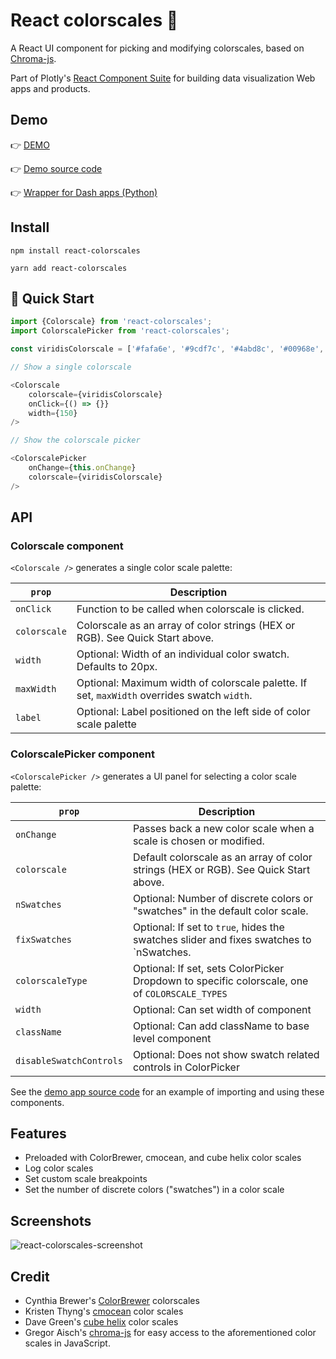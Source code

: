 # React colorscales 🌈

A React UI component for picking and modifying colorscales, based on [Chroma-js](https://gka.github.io/chroma.js/).

Part of Plotly's [React Component Suite](https://plot.ly/products/react/) for building data visualization Web apps and products.

## Demo

👉 [DEMO](https://plotly.github.io/react-colorscales/)

👉 [Demo source code](https://github.com/plotly/react-colorscales/tree/master/docs)

👉 [Wrapper for Dash apps (Python)](https://github.com/plotly/dash-colorscales/blob/master/README.md)


## Install

`npm install react-colorscales`

`yarn add react-colorscales`


## 🚗 Quick Start

```js
import {Colorscale} from 'react-colorscales';
import ColorscalePicker from 'react-colorscales';

const viridisColorscale = ['#fafa6e', '#9cdf7c', '#4abd8c', '#00968e', '#106e7c', '#2a4858'];

// Show a single colorscale

<Colorscale
    colorscale={viridisColorscale}
    onClick={() => {}}
    width={150}
/>

// Show the colorscale picker

<ColorscalePicker 
    onChange={this.onChange}
    colorscale={viridisColorscale}
/>
```

## API

### Colorscale component

`<Colorscale />` generates a single color scale palette:

| `prop`         | Description                                                                                | 
| -------------- | ------------------------------------------------------------------------------------------ |
| `onClick`      | Function to be called when colorscale is clicked.                                          |
| `colorscale`   | Colorscale as an array of color strings (HEX or RGB). See Quick Start above.               |
| `width`        | Optional: Width of an individual color swatch. Defaults to 20px.                           |
| `maxWidth`     | Optional: Maximum width of colorscale palette. If set, `maxWidth` overrides swatch `width`. |
| `label`        | Optional: Label positioned on the left side of color scale palette                         |


### ColorscalePicker component

`<ColorscalePicker />` generates a UI panel for selecting a color scale palette:

| `prop`                  | Description                                                                                | 
| ----------------------- | ------------------------------------------------------------------------------------------ |
| `onChange`              | Passes back a new color scale when a scale is chosen or modified.                          |
| `colorscale`            | Default colorscale as an array of color strings (HEX or RGB). See Quick Start above.       |
| `nSwatches`             | Optional: Number of discrete colors or "swatches" in the default color scale.              |
| `fixSwatches`           | Optional: If set to `true`, hides the swatches slider and fixes swatches to `nSwatches.    |
| `colorscaleType`        | Optional: If set, sets ColorPicker Dropdown to specific colorscale, one of `COLORSCALE_TYPES`|
| `width`                 | Optional: Can set width of component                                                       |
| `className`             | Optional: Can add className to base level component                                        |
| `disableSwatchControls` | Optional: Does not show swatch related controls in ColorPicker                             |


See the [demo app source code](https://github.com/plotly/react-colorscales-demo-app/blob/master/src/App.js) for an example of importing and using these components.


## Features

- Preloaded with ColorBrewer, cmocean, and cube helix color scales
- Log color scales
- Set custom scale breakpoints
- Set the number of discrete colors ("swatches") in a color scale


## Screenshots

![react-colorscales-screenshot](https://user-images.githubusercontent.com/4257572/43021804-01564c8a-8c33-11e8-961b-416c6b00caa2.png)


## Credit

- Cynthia Brewer's [ColorBrewer](http://colorbrewer2.org/) colorscales
- Kristen Thyng's [cmocean](http://matplotlib.org/cmocean/) color scales
- Dave Green's [cube helix](https://www.mrao.cam.ac.uk/~dag/CUBEHELIX/) color scales
- Gregor Aisch's [chroma-js](https://github.com/gka/chroma.js/) for easy access to the aforementioned color scales in JavaScript.
